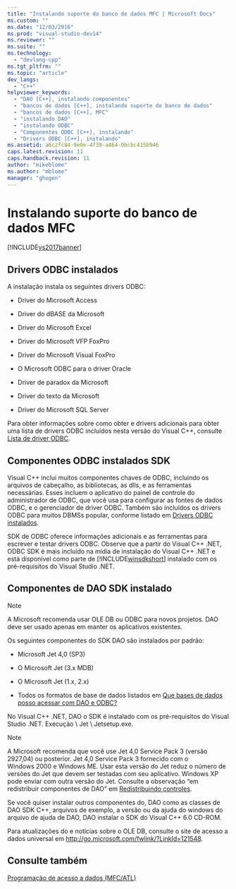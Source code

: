 ```yaml
---
title: "Instalando suporte do banco de dados MFC | Microsoft Docs"
ms.custom: ""
ms.date: "12/03/2016"
ms.prod: "visual-studio-dev14"
ms.reviewer: ""
ms.suite: ""
ms.technology: 
  - "devlang-cpp"
ms.tgt_pltfrm: ""
ms.topic: "article"
dev_langs: 
  - "C++"
helpviewer_keywords: 
  - "DAO [C++], instalando componentes"
  - "bancos de dados [C++], instalando suporte do banco de dados"
  - "bancos de dados [C++], MFC"
  - "instalando DAO"
  - "instalando ODBC"
  - "Componentes ODBC [C++], instalando"
  - "Drivers ODBC [C++], instalando"
ms.assetid: a6c2fc84-9e0e-4f39-a464-0bcbc415b946
caps.latest.revision: 11
caps.handback.revision: 11
author: "mikeblome"
ms.author: "mblome"
manager: "ghogen"
---
```

# Instalando suporte do banco de dados MFC
[!INCLUDE[vs2017banner](../assembler/inline/includes/vs2017banner.md)]

##  <a name="_core_odbc_drivers_installed"></a> Drivers ODBC instalados  
 A instalação instala os seguintes drivers ODBC:  
  
-   Driver do Microsoft Access  
  
-   Driver do dBASE da Microsoft  
  
-   Driver do Microsoft Excel  
  
-   Driver do Microsoft VFP FoxPro  
  
-   Driver do Microsoft Visual FoxPro  
  
-   O Microsoft ODBC para o driver Oracle  
  
-   Driver de paradox da Microsoft  
  
-   Driver do texto da Microsoft  
  
-   Driver do Microsoft SQL Server  
  
 Para obter informações sobre como obter e drivers adicionais para obter uma lista de drivers ODBC incluídos nesta versão do Visual C\+\+, consulte [Lista de driver ODBC](../data/odbc/odbc-driver-list.md).  
  
##  <a name="_core_odbc_sdk_components_installed"></a> Componentes ODBC instalados SDK  
 Visual C\+\+ inclui muitos componentes chaves de ODBC, incluindo os arquivos de cabeçalho, as bibliotecas, as dlls, e as ferramentas necessárias.  Esses incluem o aplicativo do painel de controle do administrador de ODBC, que você usa para configurar as fontes de dados ODBC, e o gerenciador de driver ODBC.  Também são incluídos os drivers ODBC para muitos DBMSs popular, conforme listado em [Drivers ODBC instalados](#_core_odbc_drivers_installed).  
  
 SDK de ODBC oferece informações adicionais e as ferramentas para escrever e testar drivers ODBC.  Observe que a partir do Visual C\+\+ .NET, ODBC SDK é mais incluído na mídia de instalação do Visual C\+\+ .NET e está disponível como parte de [!INCLUDE[winsdkshort](../atl/reference/includes/winsdkshort_md.md)] instalado com os pré\-requisitos do Visual Studio .NET.  
  
##  <a name="_core_dao_sdk_components_installed"></a> Componentes de DAO SDK instalado  
  
> [!NOTE]
>  A Microsoft recomenda usar OLE DB ou ODBC para novos projetos.  DAO deve ser usado apenas em manter os aplicativos existentes.  
  
 Os seguintes componentes do SDK DAO são instalados por padrão:  
  
-   Microsoft Jet 4,0 \(SP3\)  
  
-   O Microsoft Jet \(3.x MDB\)  
  
-   O Microsoft Jet \(1.x, 2.x\)  
  
-   Todos os formatos de base de dados listados em [Que bases de dados posso acessar com DAO e ODBC?](../data/what-data-sources-can-i-access-with-dao-and-odbc-q.md)  
  
 No Visual C\+\+ .NET, DAO o SDK é instalado com os pré\-requisitos do Visual Studio .NET.  Execução \\ Jet \\ Jetsetup.exe.  
  
> [!NOTE]
>  A Microsoft recomenda que você use Jet 4,0 Service Pack 3 \(versão 2927,04\) ou posterior.  Jet 4,0 Service Pack 3 fornecido com o Windows 2000 e Windows ME.  Usar esta versão do Jet reduz o número de versões do Jet que devem ser testadas com seu aplicativo.  Windows XP pode enviar com outra versão do Jet.  Consulte a observação “em redistribuir componentes de DAO” em [Redistribuindo controles](../Topic/Redistributing%20Controls.md).  
  
 Se você quiser instalar outros componentes do, DAO como as classes de DAO SDK C\+\+, arquivos de exemplo, a versão ou da ajuda do windows do arquivo de ajuda de DAO, DAO instalar o SDK do Visual C\+\+ 6.0 CD\-ROM.  
  
 Para atualizações do e notícias sobre o OLE DB, consulte o site de acesso a dados universal em [http:\/\/go.microsoft.com\/fwlink\/?LinkId\=121548](http://go.microsoft.com/fwlink/?LinkId=121548).  
  
## Consulte também  
 [Programação de acesso a dados \(MFC\/ATL\)](../data/data-access-programming-mfc-atl.md)